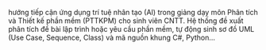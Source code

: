 hướng tiếp cận ứng dụng trí tuệ nhân tạo (AI) trong giảng dạy môn Phân tích và Thiết kế phần mềm (PTTKPM) cho sinh viên CNTT. Hệ thống đề xuất phân tích đề bài lập trình hoặc yêu cầu phần mềm, tự động sinh sơ đồ UML (Use Case, Sequence, Class) và mã nguồn khung C#, Python…
